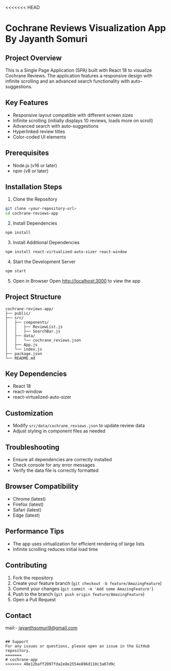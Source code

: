 <<<<<<< HEAD
# Cochrane Reviews Visualization App By Jayanth Somuri

## Project Overview
This is a Single Page Application (SPA) built with React 18 to visualize Cochrane Reviews. The application features a responsive design with infinite scrolling and an advanced search functionality with auto-suggestions.

## Key Features
- Responsive layout compatible with different screen sizes
- Infinite scrolling (initially displays 10 reviews, loads more on scroll)
- Advanced search with auto-suggestions
- Hyperlinked review titles
- Color-coded UI elements

## Prerequisites
- Node.js (v16 or later)
- npm (v8 or later)

## Installation Steps

1. Clone the Repository
```bash
git clone <your-repository-url>
cd cochrane-reviews-app
```

2. Install Dependencies
```bash
npm install
```

3. Install Additional Dependencies
```bash
npm install react-virtualized-auto-sizer react-window
```

4. Start the Development Server
```bash
npm start
```

5. Open in Browser
Open [http://localhost:3000](http://localhost:3000) to view the app

## Project Structure
```
cochrane-reviews-app/
├── public/
├── src/
│   ├── components/
│   │   ├── ReviewList.js
│   │   ├── SearchBar.js
│   ├── data/
│   │   └── cochrane_reviews.json
│   ├── App.js
│   └── index.js
├── package.json
└── README.md
```

## Key Dependencies
- React 18
- react-window
- react-virtualized-auto-sizer

## Customization
- Modify `src/data/cochrane_reviews.json` to update review data
- Adjust styling in component files as needed

## Troubleshooting
- Ensure all dependencies are correctly installed
- Check console for any error messages
- Verify the data file is correctly formatted

## Browser Compatibility
- Chrome (latest)
- Firefox (latest)
- Safari (latest)
- Edge (latest)

## Performance Tips
- The app uses virtualization for efficient rendering of large lists
- Infinite scrolling reduces initial load time

## Contributing
1. Fork the repository
2. Create your feature branch (`git checkout -b feature/AmazingFeature`)
3. Commit your changes (`git commit -m 'Add some AmazingFeature'`)
4. Push to the branch (`git push origin feature/AmazingFeature`)
5. Open a Pull Request



## Contact
mail:- jayanthsomuri9@gmail.com
```

## Support
For any issues or questions, please open an issue in the GitHub repository.
=======
# cochrane-app
>>>>>>> 48e12baff2097fda2e8e2554e896d110c3a07d9c
